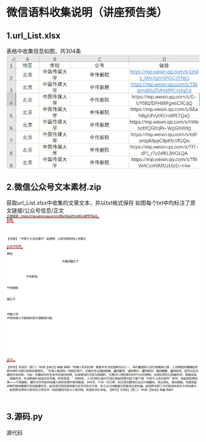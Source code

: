 # 微信语料收集说明（讲座预告类）
## 1.url_List.xlsx
表格中收集信息如图，共304条
![Image text](https://raw.githubusercontent.com/JJYDXFS/little-innovation/master/Text_Materials/WeChat/img/xlsx.jpg)
## 2.微信公众号文本素材.zip
获取url_List.xlsx中收集的文章文本，并以txt格式保存
如图每个txt中均标注了原文链接/公众号信息/正文
![Image text](https://raw.githubusercontent.com/JJYDXFS/little-innovation/master/Text_Materials/WeChat/img/txt.jpg)
## 3.源码.py
源代码
